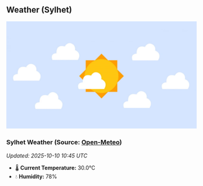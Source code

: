 ## Weather (Sylhet)
![](/weather.webp)
<!-- WEATHER-START -->
### Sylhet Weather (Source: [Open-Meteo](https://open-meteo.com))
_Updated: 2025-10-10 10:45 UTC_
* 🌡️ **Current Temperature:** 30.0°C
* 💧 **Humidity:** 78%
<!-- WEATHER-END -->


























































































